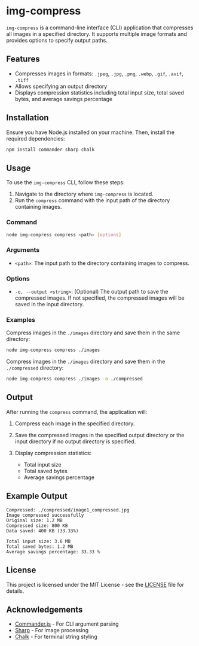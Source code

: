 # img-compress

`img-compress` is a command-line interface (CLI) application that compresses all images in a specified directory. It supports multiple image formats and provides options to specify output paths.

## Features

- Compresses images in formats: `.jpeg`, `.jpg`, `.png`, `.webp`, `.gif`, `.avif`, `.tiff`
- Allows specifying an output directory
- Displays compression statistics including total input size, total saved bytes, and average savings percentage

## Installation

Ensure you have Node.js installed on your machine. Then, install the required dependencies:

```bash
npm install commander sharp chalk
```

## Usage

To use the `img-compress` CLI, follow these steps:

1. Navigate to the directory where `img-compress` is located.
2. Run the `compress` command with the input path of the directory containing images.

### Command

```bash
node img-compress compress <path> [options]
```

### Arguments

- `<path>`: The input path to the directory containing images to compress.

### Options

- `-o, --output <string>`: (Optional) The output path to save the compressed images. If not specified, the compressed images will be saved in the input directory.

### Examples

Compress images in the `./images` directory and save them in the same directory:

```bash
node img-compress compress ./images
```

Compress images in the `./images` directory and save them in the `./compressed` directory:

```bash
node img-compress compress ./images -o ./compressed
```

## Output

After running the `compress` command, the application will:

1. Compress each image in the specified directory.
2. Save the compressed images in the specified output directory or the input directory if no output directory is specified.
3. Display compression statistics:

   - Total input size
   - Total saved bytes
   - Average savings percentage

## Example Output

```plaintext
Compressed: ./compressed/image1_compressed.jpg
Image compressed successfully
Original size: 1.2 MB
Compressed size: 800 KB
Data saved: 400 KB (33.33%)

Total input size: 3.6 MB
Total saved bytes: 1.2 MB
Average savings percentage: 33.33 %
```

## License

This project is licensed under the MIT License - see the [LICENSE](LICENSE) file for details.

## Acknowledgements

- [Commander.js](https://github.com/tj/commander.js/) - For CLI argument parsing
- [Sharp](https://github.com/lovell/sharp) - For image processing
- [Chalk](https://github.com/chalk/chalk) - For terminal string styling
